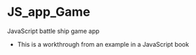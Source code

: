 # JS_app_Game
JavaScript battle ship game app
 - This is a workthrough from an example in a JavaScript book

